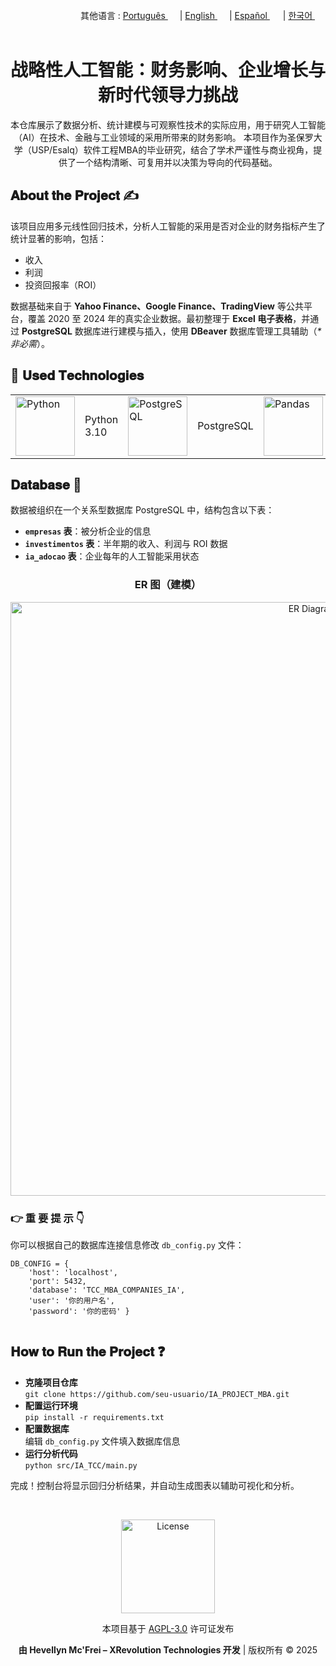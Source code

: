 <div align="right">
  其他语言 : <a href="https://github.com/LlynS2/IA_PROJECT_MBA/tree/Português" target="_blank">Português <img src="https://github.com/user-attachments/assets/fa0289cd-3feb-4b62-a6b5-19d80a95a50c" width="15"></a> | <a href="https://github.com/LlynS2/IA_PROJECT_MBA" target="_blank">English <img src="https://github.com/user-attachments/assets/8e065c04-101a-4fd8-814c-b8e6778fca1a" width="15"></a> | <a href="https://github.com/LlynS2/IA_PROJECT_MBA/tree/Español" target="_blank">Español <img src="https://github.com/user-attachments/assets/0a4eb85c-cd21-43fc-bd98-7c1042f7b08e" width="17"></a> | <a href="https://github.com/LlynS2/IA_PROJECT_MBA/tree/한국어" target="_blank">한국어 <img src="https://github.com/user-attachments/assets/5f6886c4-4a79-49b7-b33c-053e1b7ba8c4" width="17"></a></div><br>
<div align="center">
  <h1>战略性人工智能：财务影响、企业增长与新时代领导力挑战</h1>
  <p>本仓库展示了数据分析、统计建模与可观察性技术的实际应用，用于研究人工智能（AI）在技术、金融与工业领域的采用所带来的财务影响。
     本项目作为圣保罗大学（USP/Esalq）软件工程MBA的毕业研究，结合了学术严谨性与商业视角，提供了一个结构清晰、可复用并以决策为导向的代码基础。</p>
</div>

<div>
   <h2>𝐀𝐛𝐨𝐮𝐭 𝐭𝐡𝐞 𝐏𝐫𝐨𝐣𝐞𝐜𝐭 ✍</h2>
    <p>该项目应用多元线性回归技术，分析人工智能的采用是否对企业的财务指标产生了统计显著的影响，包括：</p>
    <ul>
        <li>收入</li>
        <li>利润</li>
        <li>投资回报率（ROI）</li>
    </ul>
    <p>数据基础来自于 <b>Yahoo Finance、Google Finance、TradingView</b> 等公共平台，覆盖 2020 至 2024 年的真实企业数据。最初整理于 <b>Excel 电子表格</b>，并通过 <b>PostgreSQL</b> 数据库进行建模与插入，使用 <b>DBeaver</b> 数据库管理工具辅助（<i>*非必需</i>）。</p>
    <h2>🤖 𝐔𝐬𝐞𝐝 𝐓𝐞𝐜𝐡𝐧𝐨𝐥𝐨𝐠𝐢𝐞𝐬</h2>
   <table>
      <tbody>
      <tr>
        <td><img src="https://github.com/user-attachments/assets/79b00d68-5931-4f9e-921d-09c779c6edc6" alt="Python" width="95"></td>
        <td>Python 3.10</td>
        <td><img src="https://github.com/user-attachments/assets/f8ddd777-b71b-430d-9eda-d69ce34e5d4e" alt="PostgreSQL" width="95"></td>
        <td>PostgreSQL</td>
        <td><img src="https://github.com/user-attachments/assets/79b3568c-817d-42e0-a606-fe646144dc82" alt="Pandas" width="95"></td>
        <td>Pandas</td>
        <td><img src="https://github.com/user-attachments/assets/c6d8e24a-d8a2-4e49-9a55-4aa5127a66bc" alt="Statsmodels" width="95"></td>
        <td>Statsmodels</td>
        <td><img src="https://github.com/user-attachments/assets/25366bfd-8d8e-4c03-bc5b-26b7eb6e0717" alt="Matplotlib" width="95"></td>
        <td>Matplotlib</td>
        <td><img src="https://github.com/user-attachments/assets/3a09892a-3aa3-4eb9-ab55-517132968b6e" alt="DBeaver" width="95"></td>
        <td>DBeaver</td>
      </tr>
    </tbody>
   </table>

   <div>
    <h2>𝐃𝐚𝐭𝐚𝐛𝐚𝐬𝐞 🧠</h2>
    <p>数据被组织在一个关系型数据库 PostgreSQL 中，结构包含以下表：</p>
    <ul>
        <li><strong><code>empresas</code> 表</strong>：被分析企业的信息</li>
        <li><strong><code>investimentos</code> 表</strong>：半年期的收入、利润与 ROI 数据</li>
        <li><strong><code>ia_adocao</code> 表</strong>：企业每年的人工智能采用状态</li>
    </ul>
   <div align="center">
      <h3>ER 图（建模）</h3>
      <img src="https://github.com/user-attachments/assets/c1b92ac3-7c77-4c0a-96a4-d06dd1e6a4c7" alt="ER Diagram" width="950">
   </div>
    <h3>👉 重 要 提 示 👇</h3>
    <p>你可以根据自己的数据库连接信息修改 <code>db_config.py</code> 文件：</p>
    <pre><code>DB_CONFIG = {
    'host': 'localhost',
    'port': 5432,
    'database': 'TCC_MBA_COMPANIES_IA',
    'user': '你的用户名',
    'password': '你的密码' }
    </code></pre>
</div>

<div>
    <h2>𝐇𝐨𝐰 𝐭𝐨 𝐑𝐮𝐧 𝐭𝐡𝐞 𝐏𝐫𝐨𝐣𝐞𝐜𝐭 ❓</h2>
   <ul>
        <li><strong>克隆项目仓库</strong><br><code>git clone https://github.com/seu-usuario/IA_PROJECT_MBA.git</code></li>
        <li><strong>配置运行环境</strong><br><code>pip install -r requirements.txt</code></li>
        <li><strong>配置数据库</strong><br>编辑 <code>db_config.py</code> 文件填入数据库信息</li>
        <li><strong>运行分析代码</strong><br><code>python src/IA_TCC/main.py</code></li>
    </ul>
    <p>完成！控制台将显示回归分析结果，并自动生成图表以辅助可视化和分析。
</div><br>

<div align="center">
   <p>
      <div align="center">
         <img src="https://github.com/user-attachments/assets/2005b055-a382-401c-8f93-f22a5b0eedc8" alt="License" width="150">
         <p>本项目基于 <a href="https://www.gnu.org/licenses/agpl-3.0.html" target="_blank">AGPL-3.0</a> 许可证发布</p>
      </div>
      <strong>由 Hevellyn Mc'Frei – XRevolution Technologies 开发</strong> | 版权所有 © 2025
   </p>
</div>
